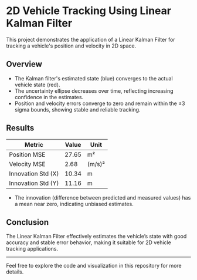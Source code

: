 # 2D Vehicle Tracking Using Linear Kalman Filter

This project demonstrates the application of a Linear Kalman Filter for tracking a vehicle's position and velocity in 2D space.

## Overview

- The Kalman filter's estimated state (blue) converges to the actual vehicle state (red).
- The uncertainty ellipse decreases over time, reflecting increasing confidence in the estimates.
- Position and velocity errors converge to zero and remain within the ±3 sigma bounds, showing stable and reliable tracking.

## Results



| Metric            | Value | Unit   |
|-------------------|-------|--------|
| Position MSE      | 27.65 | m²     |
| Velocity MSE      | 2.68  | (m/s)² |
| Innovation Std (X)| 10.34 | m      |
| Innovation Std (Y)| 11.16 | m      |


- The innovation (difference between predicted and measured values) has a mean near zero, indicating unbiased estimates.

## Conclusion

The Linear Kalman Filter effectively estimates the vehicle’s state with good accuracy and stable error behavior, making it suitable for 2D vehicle tracking applications.

---

Feel free to explore the code and visualization in this repository for more details.
